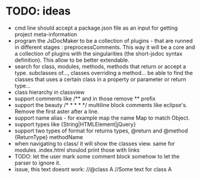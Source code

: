 
# TODO: ideas

 * cmd line should accept a package.json file as an input for getting project meta-information
 * program the JsDocMaker to be a collection of plugins - that are runned in different stages : preprocessComments. This way it will be a core and a collection of plugins with the singularities (the short-jsdoc syntax definition). This allow to be better extendable.
 * search for class, modules, methods, methods that return or accept a type. subclasses of..., classes overriding a method... be able to find the classes that uses a certain class in a property or parameter or return type...
 * class hierarchy in classview
 * support comments like /** and in those remove ** prefix
 * support the beauty /* * * * */ multiline block comments like eclipse's. Remove the first aster after a line.
 * support name alias - for example map the name Map to match Object.
 * support types like {String|HTMLElement|jQuery}
 * support two types of format for returns types, @return and @method {ReturnType} methodName
 * when navigating to class/ it will show the classes view. same for modules .index.html shoulod print those with links
 * TODO: let the user mark some comment block somehow to let the parser to ignore it.
 * issue, this text doesnt work:
 //@class A
 //Some text for class A
